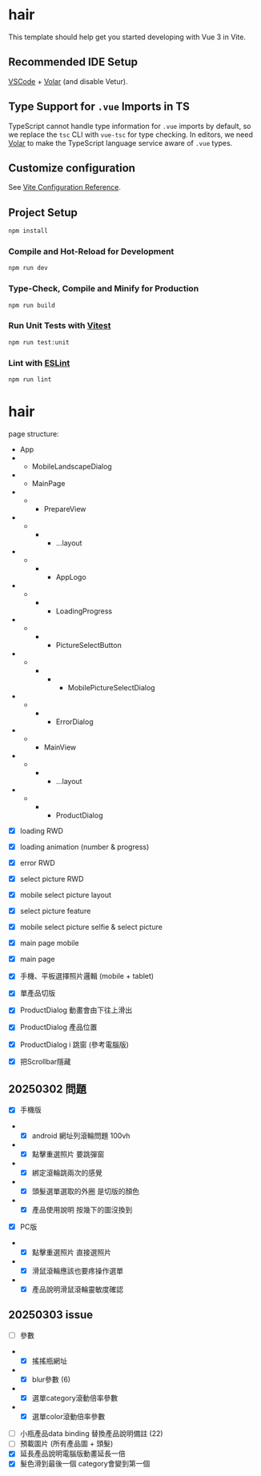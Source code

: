 # hair

This template should help get you started developing with Vue 3 in Vite.

## Recommended IDE Setup

[VSCode](https://code.visualstudio.com/) + [Volar](https://marketplace.visualstudio.com/items?itemName=Vue.volar) (and disable Vetur).

## Type Support for `.vue` Imports in TS

TypeScript cannot handle type information for `.vue` imports by default, so we replace the `tsc` CLI with `vue-tsc` for type checking. In editors, we need [Volar](https://marketplace.visualstudio.com/items?itemName=Vue.volar) to make the TypeScript language service aware of `.vue` types.

## Customize configuration

See [Vite Configuration Reference](https://vite.dev/config/).

## Project Setup

```sh
npm install
```

### Compile and Hot-Reload for Development

```sh
npm run dev
```

### Type-Check, Compile and Minify for Production

```sh
npm run build
```

### Run Unit Tests with [Vitest](https://vitest.dev/)

```sh
npm run test:unit
```

### Lint with [ESLint](https://eslint.org/)

```sh
npm run lint
```



# hair

page structure:

- App
- - MobileLandscapeDialog
- - MainPage
- - - PrepareView
- - - - ...layout
- - - - AppLogo
- - - - LoadingProgress
- - - - PictureSelectButton
- - - - - MobilePictureSelectDialog
- - - - ErrorDialog
- - - MainView
- - - - ...layout
- - - - ProductDialog

- [x] loading RWD
- [x] loading animation (number & progress)
- [x] error RWD
- [x] select picture RWD
- [x] mobile select picture layout
- [x] select picture feature
- [x] mobile select picture selfie & select picture
- [x] main page mobile
- [x] main page

- [x] 手機、平板選擇照片邏輯 (mobile + tablet)
- [x] 單產品切版
- [x] ProductDialog 動畫會由下往上滑出
- [x] ProductDialog 產品位置
- [x] ProductDialog i 跳窗 (參考電腦版)
- [x] 把Scrollbar隱藏

## 20250302 問題
- [x] 手機版
- - [x] android 網址列滾輪問題 100vh
- - [x] 點擊重選照片 要跳彈窗
- - [x] 綁定滾輪跳兩次的感覺
- - [x] 頭髮選單選取的外圈 是切版的顏色
- - [x] 產品使用說明 按幾下的圖沒換到
- [x] PC版
- - [x] 點擊重選照片 直接選照片
- - [x] 滑鼠滾輪應該也要疼操作選單
- - [x] 產品說明滑鼠滾輪靈敏度確認

## 20250303 issue

- [ ] 參數
- - [x] 搖搖瓶網址
- - [x] blur參數 (6)
- - [x] 選單category滾動倍率參數
- - [x] 選單color滾動倍率參數
- [ ] 小瓶產品data binding 替換產品說明備註 (22)
- [ ] 預載圖片 (所有產品圖 + 頭髮)
- [x] 延長產品說明電腦版動畫延長一倍
- [x] 髮色滑到最後一個 category會變到第一個

